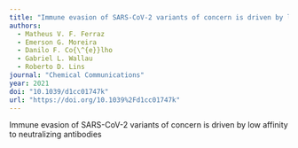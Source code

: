 ```yaml
---
title: "Immune evasion of SARS-CoV-2 variants of concern is driven by low affinity to neutralizing antibodies"
authors:
  - Matheus V. F. Ferraz
  - Emerson G. Moreira
  - Danilo F. Co{\^{e}}lho
  - Gabriel L. Wallau
  - Roberto D. Lins
journal: "Chemical Communications"
year: 2021
doi: "10.1039/d1cc01747k"
url: "https://doi.org/10.1039%2Fd1cc01747k"
---
```


Immune evasion of SARS-CoV-2 variants of concern is driven by low affinity to neutralizing antibodies
